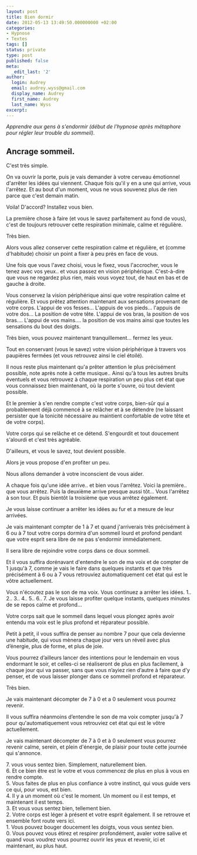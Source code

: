 ```yaml
---
layout: post
title: Bien dormir
date: 2012-05-13 13:49:50.000000000 +02:00
categories:
- Hypnose
- Textes
tags: []
status: private
type: post
published: false
meta:
  _edit_last: '2'
author:
  login: Audrey
  email: audrey.wyss@gmail.com
  display_name: Audrey
  first_name: Audrey
  last_name: Wyss
excerpt:
---
```

<p><em>Apprendre aux gens à s'endormir (début de l'hypnose après métaphore pour régler leur trouble du sommeil).<br />
</em></p>
<h2>Ancrage sommeil.</h2>
<p>C'est très simple.</p>
<p>On va ouvrir la porte, puis je vais demander à votre cerveau émotionnel d'arrêter les idées qui viennent. Chaque fois qu'il y en a une qui arrive, vous l'arrêtez. Et au bout d'un moment, vous ne vous souvenez plus de rien parce que c'est demain matin.</p>
<p>Voila! D'accord? Installez vous bien.</p>
<p>La première chose à faire (et vous le savez parfaitement au fond de vous), c'est de toujours retrouver cette respiration minimale, calme et régulière.</p>
<p>Très bien.</p>
<p>Alors vous allez conserver cette respiration calme et régulière, et (comme d'habitude) choisir un point a fixer à peu près en face de vous.</p>
<p>Une fois que vous l'avez choisi, vous le fixez, vous l'accrocher, vous le tenez avec vos yeux.. et vous passez en vision périphérique. C'est-à-dire que vous ne regardez plus rien, mais vous voyez tout, de haut en bas et de gauche à droite.</p>
<p>Vous conservez la vision périphérique ainsi que votre respiration calme et régulière. Et vous prêtez attention maintenant aux sensations provenant de votre corps. L'appui de vos fesses... L'appuis de vos pieds... l'appuis de votre dos... La position de votre tête. L'appui de vos bras, la position de vos bras.... L'appui de vos mains.... la position de vos mains ainsi que toutes les sensations du bout des doigts.</p>
<p>Très bien, vous pouvez maintenant tranquillement... fermez les yeux.</p>
<p>Tout en conservant (vous le savez) votre vision périphérique à travers vos paupières fermées (et vous retrouvez ainsi le ciel étoilé).</p>
<p>Il nous reste plus maintenant qu'a prêter attention le plus précisément possible, note après note à cette musique.. Ainsi qu'à tous les autres bruits éventuels et vous retrouvez à chaque respiration un peu plus cet état que vous connaissez bien maintenant, où la porte s'ouvre, où tout devient possible.</p>
<p>Et le premier à s'en rendre compte c'est votre corps, bien-sûr qui a probablement déjà commencé à se relâcher et à se détendre (ne laissant persister que la tonicité nécessaire au maintient confortable de votre tête et de votre corps).</p>
<p>Votre corps qui se relâche et ce détend. S'engourdit et tout doucement s'alourdi et c'est très agréable.</p>
<p>D'ailleurs, et vous le savez, tout devient possible.</p>
<p>Alors je vous propose d'en profiter un peu.</p>
<p>Nous allons demander à votre inconscient de vous aider.</p>
<p>A chaque fois qu'une idée arrive.. et bien vous l'arrêtez. Voici la première.. que vous arrêtez. Puis la deuxième arrive presque aussi tôt... Vous l'arrêtez à son tour. Et puis bientôt la troisième que vous arrêtez également.</p>
<p>Je vous laisse continuer a arrêter les idées au fur et a mesure de leur arrivées.</p>
<p>Je vais maintenant compter de 1 à 7 et quand j'arriverais très précisément à 6 ou à 7 tout votre corps dormira d'un sommeil lourd et profond pendant que votre esprit sera libre de ne pas s'endormir immédiatement.</p>
<p>Il sera libre de rejoindre votre corps dans ce doux sommeil.</p>
<p>Et il vous suffira dorénavant d'entendre le son de ma voix et de compter de 1 jusqu'à 7, comme je vais le faire dans quelques instants et que très précisément à 6 ou à 7 vous retrouviez automatiquement cet état qui est le vôtre actuellement.</p>
<p>Vous n'écoutez pas le son de ma voix. Vous continuez a arrêter les idées. 1.. 2.. 3.. 4.. 5.. 6.. 7. Je vous laisse profiter quelque instants, quelques minutes de se repos calme et profond...</p>
<p>Votre corps sait que le sommeil dans lequel vous plongez après avoir entendu ma voix est le plus profond et réparateur possible.</p>
<p>Petit à petit, il vous suffira de penser au nombre 7 pour que cela devienne une habitude, qui vous mènera chaque jour vers un réveil avec plus d’énergie, plus de forme, et plus de joie.</p>
<p>Vous pourrez d’ailleurs lancer des intentions pour le lendemain en vous endormant le soir, et celles-ci se réaliseront de plus en plus facilement, à chaque jour qui va passer, sans que vous n’ayiez rien d’autre à faire que d’y penser, et de vous laisser plonger dans ce sommeil profond et réparateur.</p>
<p>Très bien.</p>
<p>Je vais maintenant décompter de 7 à 0 et a 0 seulement vous pourrez revenir.</p>
<p>Il vous suffira néanmoins d’entendre le son de ma voix compter jusqu'à 7 pour qu'automatiquement vous retrouviez cet état qui est le vôtre actuellement.</p>
<p>Je vais maintenant décompter de 7 à 0 et à 0 seulement vous pourrez revenir calme, serein, et plein d'énergie, de plaisir pour toute cette journée qui s'annonce.</p>
<p>7. vous vous sentez bien. Simplement, naturellement bien.<br />
6. Et ce bien être est le votre et vous commencez de plus en plus à vous en rendre compte.<br />
5. Vous faites de plus en plus confiance à votre instinct, qui vous guide vers ce qui, pour vous, est bien.<br />
4. Il y a un moment où c'est le moment. Un moment ou il est temps, et maintenant il est temps.<br />
3. Et vous vous sentez bien, tellement bien.<br />
2. Votre corps est léger à présent et votre esprit également. Il se retrouve et ensemble font route vers ici.<br />
1. Vous pouvez bouger doucement les doigts, vous vous sentez bien.<br />
0. Vous pouvez vous étirez et respirer profondément, avaler votre salive et quand vous voudrez vous pourrez ouvrir les yeux et revenir, ici et maintenant, au plus haut.</p>
